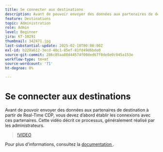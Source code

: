 ```yaml
---
title: Se connecter aux destinations
description: Avant de pouvoir envoyer des données aux partenaires de destination à partir de Real-Time CDP, vous devez configurer les connexions à ces partenaires. Découvrez comment le faire dans cette vidéo.
feature: Destinations
topic: Administration
role: Admin
level: Beginner
jira: KT-10291
thumbnail: 342471.jpg
last-substantial-update: 2025-02-10T00:00:00Z
exl-id: b228a612-3ecd-40c1-85ef-81fd49d6bde0
source-git-commit: 286c85aa88d44574f00ded67f0de8e0c945a153e
workflow-type: tm+mt
source-wordcount: '71'
ht-degree: 0%

---
```


# Se connecter aux destinations

Avant de pouvoir envoyer des données aux partenaires de destination à partir de Real-Time CDP, vous devez d’abord établir les connexions avec ces partenaires. Cette vidéo décrit ce processus, généralement réalisé par les administrateurs.

>[!VIDEO](https://video.tv.adobe.com/v/342471/?learn=on&enablevpops)

Pour plus d’informations, consultez la [ documentation ](https://experienceleague.adobe.com/en/docs/experience-platform/destinations/ui/connect-destination).
